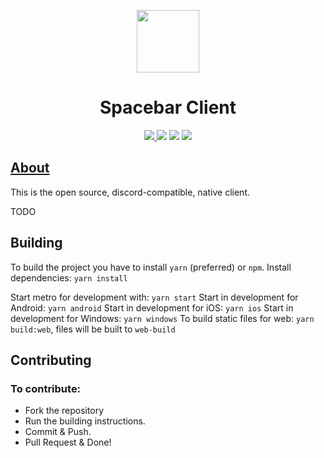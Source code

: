 <p align="center">
  <img width="100" src="https://avatars.githubusercontent.com/u/75180178?s=200&v=4" />
</p>
<h1 align="center">Spacebar Client</h1>
<p align="center">
   <a href="https://discord.gg/ZrnGQP6p3d">
    <img src="https://img.shields.io/discord/806142446094385153?color=7489d5&logo=discord&logoColor=ffffff" />
  </a>
  <img src="https://img.shields.io/static/v1?label=Status&message=Development&color=blue">
  <a title="Crowdin" target="_blank" href="https://translate.spacebar.chat/"><img src="https://badges.crowdin.net/fosscord/localized.svg"></a>
  <a href="https://opencollective.com/fosscord">
    <img src="https://opencollective.com/fosscord/tiers/badge.svg">
  </a>
</p>

## [About](https://docs.spacebar.com/client/)

This is the open source, discord-compatible, native client.

TODO

## Building

To build the project you have to install `yarn` (preferred) or `npm`.
Install dependencies: `yarn install`

Start metro for development with: `yarn start`
Start in development for Android: `yarn android`
Start in development for iOS: `yarn ios`
Start in development for Windows: `yarn windows`
To build static files for web: `yarn build:web`, files will be built to `web-build`

## Contributing

### To contribute:

- Fork the repository
- Run the building instructions.
- Commit & Push.
- Pull Request & Done!
